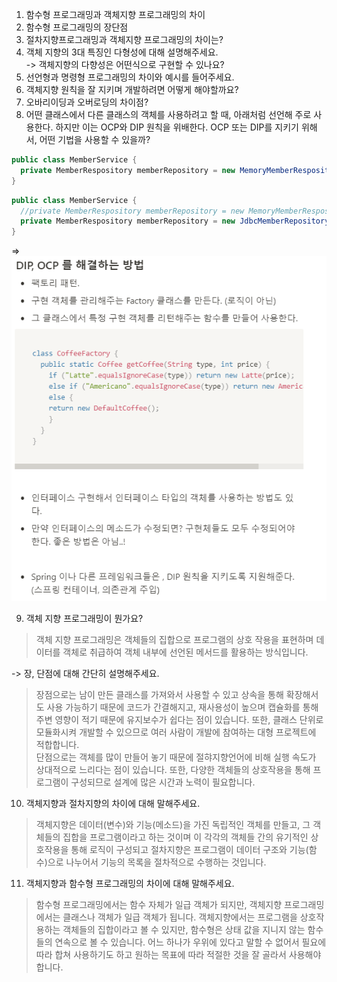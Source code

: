 1. 함수형 프로그래밍과 객체지향 프로그래밍의 차이
2. 함수형 프로그래밍의 장단점
3. 절차지향프로그래밍과 객체지향 프로그래밍의 차이는?
4. 객체 지향의 3대 특징인 다형성에 대해 설명해주세요.\
  -> 객체지향의 다향성은 어떤식으로 구현할 수 있나요? 
5. 선언형과 명령형 프로그래밍의 차이와 예시를 들어주세요.
6. 객체지향 원칙을 잘 지키며 개발하려면 어떻게 해야할까요?
7. 오바리이딩과 오버로딩의 차이점?
8. 어떤 클래스에서 다른 클래스의 객체를 사용하려고 할 때, 아래처럼 선언해 주로 사용한다. 하지만 이는 OCP와 DIP 원칙을 위배한다. OCP 또는 DIP를 지키기 위해서, 어떤 기법을 사용할 수 있을까?

``` Java
public class MemberService {
  private MemberRespository memberRepository = new MemoryMemberRespository();
}
```
``` Java
public class MemberService {
  //private MemberRespository memberRepository = new MemoryMemberRespository();
  private MemberRespository memberRepository = new JdbcMemberRepository();
}
```
=>
![untitled](./image/dip%2Cocp%EB%A5%BC%20%ED%95%B4%EA%B2%B0%ED%95%98%EB%8A%94%20%EB%B0%A9%EB%B2%95.png)

9. 객체 지향 프로그래밍이 뭔가요?

> 객체 지향 프로그래밍은 객체들의 집합으로 프로그램의 상호 작용을 표현하며 데이터를 객체로 취급하여 객체 내부에 선언된 메서드를 활용하는 방식입니다.

-> 장, 단점에 대해 간단히 설명해주세요.
> 장점으로는 남이 만든 클래스를 가져와서 사용할 수 있고 상속을 통해 확장해서도 사용 가능하기 때문에 코드가 간결해지고, 재사용성이 높으며 캡슐화를 통해 주변 영향이 적기 때문에 유지보수가 쉽다는 점이 있습니다. 또한, 클래스 단위로 모듈화시켜 개발할 수 있으므로 여러 사람이 개발에 참여하는 대형 프로젝트에 적합합니다.\
> 단점으로는 객체를 많이 만들어 놓기 때문에 절햐지향언어에 비해 실행 속도가 상대적으로 느리다는 점이 있습니다. 또한, 다양한 객체들의 상호작용을 통해 프로그램이 구성되므로 설계에 많은 시간과 노력이 필요합니다.

10. 객체지향과 절차지향의 차이에 대해 말해주세요.
> 객체지향은 데이터(변수)와 기능(메소드)을 가진 독립적인 객체를 만들고, 그 객체들의 집합을 프로그램이라고 하는 것이며 이 각각의 객체들 간의 유기적인 상호작용을 통해 로직이 구성되고 절차지향은 프로그램이 데이터 구조와 기능(함수)으로 나누어서 기능의 목록을 절차적으로 수행하는 것입니다.

11. 객체지향과 함수형 프로그래밍의 차이에 대해 말해주세요.
> 함수형 프로그래밍에서는 함수 자체가 일급 객체가 되지만, 객체지향 프로그래밍에서는 클래스나 객체가 일급 객체가 됩니다. 객체지향에서는 프로그램을 상호작용하는 객체들의 집합이라고 볼 수 있지만, 함수형은 상태 값을 지니지 않는 함수들의 연속으로 볼 수 있습니다. 어느 하나가 우위에 있다고 말할 수 없어서 필요에 따라 합쳐 사용하기도 하고 원하는 목표에 따라 적절한 것을 잘 골라서 사용해야 합니다.
